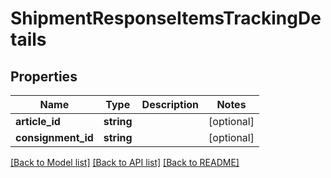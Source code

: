 # ShipmentResponseItemsTrackingDetails

## Properties
Name | Type | Description | Notes
------------ | ------------- | ------------- | -------------
**article_id** | **string** |  | [optional] 
**consignment_id** | **string** |  | [optional] 

[[Back to Model list]](../README.md#documentation-for-models) [[Back to API list]](../README.md#documentation-for-api-endpoints) [[Back to README]](../README.md)


